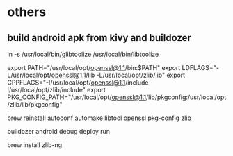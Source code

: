 # others

## build android apk from kivy and buildozer

ln -s /usr/local/bin/glibtoolize /usr/local/bin/libtoolize

export PATH="/usr/local/opt/openssl@1.1/bin:$PATH"
export LDFLAGS="-L/usr/local/opt/openssl@1.1/lib -L/usr/local/opt/zlib/lib"
export CPPFLAGS="-I/usr/local/opt/openssl@1.1/include -I/usr/local/opt/zlib/include"
export PKG_CONFIG_PATH="/usr/local/opt/openssl@1.1/lib/pkgconfig:/usr/local/opt/zlib/lib/pkgconfig"


brew reinstall autoconf automake libtool openssl pkg-config zlib

buildozer android debug deploy run

brew install zlib-ng





